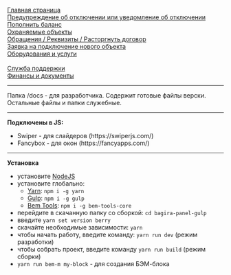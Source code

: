 <a href="https://brekot.github.io/bagira-panel-gulp/">Главная страница</a><br>
<a href="https://brekot.github.io/bagira-panel-gulp/index-warning.html">Предупреждение об отключении или уведомление об отключении</a><br>
<a href="https://brekot.github.io/bagira-panel-gulp/balance.html">Пополнить баланс</a><br>
<a href="https://brekot.github.io/bagira-panel-gulp/objects.html">Охраняемые объекты</a><br>
<a href="https://brekot.github.io/bagira-panel-gulp/request.html">Обращения / Реквизиты / Расторгнуть договор</a><br>
<a href="https://brekot.github.io/bagira-panel-gulp/application-connection.html">Заявка на подключение нового объекта</a><br>
<a href="https://brekot.github.io/bagira-panel-gulp/equipment.html">Оборудования и услуги</a><br>
<br>
<a href="https://brekot.github.io/bagira-panel-gulp/support.html">Служба поддержки</a><br>
<a href="https://brekot.github.io/bagira-panel-gulp/finance-documents.html">Финансы и документы</a><br>

<hr>

Папка /docs - для разработчика. Содержит готовые файлы верски. Остальные файлы и папки служебные.

<hr>

<b>Подключены в JS:</b><br>
<ul>
    <li>Swiper - для слайдеров (https://swiperjs.com/)</li>
    <li>Fancybox - для окон (https://fancyapps.com/)</li>
</ul>

<hr>

<b>Установка</b><br>
* установите [NodeJS](https://nodejs.org/en/)
* установите глобально:
    * [Yarn](https://yarnpkg.com/getting-started): ```npm i -g yarn```
    * [Gulp](https://gulpjs.com/): ```npm i -g gulp```
    * [Bem Tools](https://www.npmjs.com/package/bem-tools-core): ```npm i -g bem-tools-core```
* перейдите в скачанную папку со сборкой: ```cd bagira-panel-gulp```
* введите ```yarn set version berry```
* скачайте необходимые зависимости: ```yarn```
* чтобы начать работу, введите команду: ```yarn run dev``` (режим разработки)
* чтобы собрать проект, введите команду ```yarn run build``` (режим сборки)
* ```yarn run bem-m my-block``` - для создания БЭМ-блока
